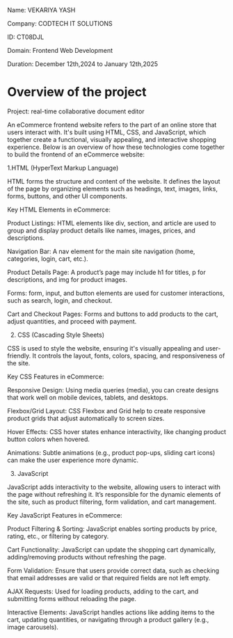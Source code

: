 Name: VEKARIYA YASH

Company: CODTECH IT SOLUTIONS

ID: CT08DJL

Domain: Frontend Web Development

Duration: December 12th,2024 to January 12th,2025

# Overview of the project

Project: real-time collaborative document editor

An eCommerce frontend website refers to the part of an online store that users interact with. It's built using HTML, CSS, and JavaScript, which together create a functional, visually appealing, and interactive shopping experience. Below is an overview of how these technologies come together to build the frontend of an eCommerce website:

1.HTML (HyperText Markup Language)

HTML forms the structure and content of the website. It defines the layout of the page by organizing elements such as headings, text, images, links, forms, buttons, and other UI components.

Key HTML Elements in eCommerce:

Product Listings: HTML elements like div, section, and article are used to group and display product details like names, images, prices, and descriptions.

Navigation Bar: A nav element for the main site navigation (home, categories, login, cart, etc.).

Product Details Page: A product’s page may include h1 for titles, p for descriptions, and img for product images.

Forms: form, input, and button elements are used for customer interactions, such as search, login, and checkout.

Cart and Checkout Pages: Forms and buttons to add products to the cart, adjust quantities, and proceed with payment.

2. CSS (Cascading Style Sheets)

CSS is used to style the website, ensuring it's visually appealing and user-friendly. It controls the layout, fonts, colors, spacing, and responsiveness of the site.

Key CSS Features in eCommerce:

Responsive Design: Using media queries (media), you can create designs that work well on mobile devices, tablets, and desktops.

Flexbox/Grid Layout: CSS Flexbox and Grid help to create responsive product grids that adjust automatically to screen sizes.

Hover Effects: CSS hover states enhance interactivity, like changing product button colors when hovered.

Animations: Subtle animations (e.g., product pop-ups, sliding cart icons) can make the user experience more dynamic.

3. JavaScript

JavaScript adds interactivity to the website, allowing users to interact with the page without refreshing it. It’s responsible for the dynamic elements of the site, such as product filtering, form validation, and cart management.

Key JavaScript Features in eCommerce:

Product Filtering & Sorting: JavaScript enables sorting products by price, rating, etc., or filtering by category.

Cart Functionality: JavaScript can update the shopping cart dynamically, adding/removing products without refreshing the page.

Form Validation: Ensure that users provide correct data, such as checking that email addresses are valid or that required fields are not left empty.

AJAX Requests: Used for loading products, adding to the cart, and submitting forms without reloading the page.

Interactive Elements: JavaScript handles actions like adding items to the cart, updating quantities, or navigating through a product gallery (e.g., image carousels).


